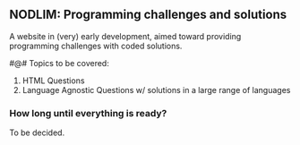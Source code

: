 ## NODLIM: Programming challenges and solutions

A website in (very) early development, aimed toward providing programming challenges with coded solutions.

#@# Topics to be covered:

1. HTML Questions
2. Language Agnostic Questions w/ solutions in a large range of languages

### How long until everything is ready?

To be decided.
